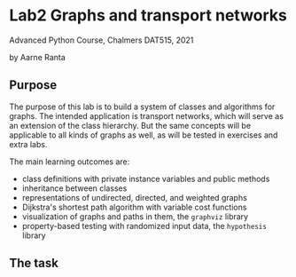 # Lab2 Graphs and transport networks

Advanced Python Course, Chalmers DAT515, 2021

by Aarne Ranta


## Purpose

The purpose of this lab is to build a system of classes and algorithms for graphs.
The intended application is transport networks, which will serve as an extension of the class hierarchy.
But the same concepts will be applicable to all kinds of graphs as well, as will be tested in exercises and extra labs.

The main learning outcomes are:

- class definitions with private instance variables and public methods
- inheritance between classes
- representations of undirected, directed, and weighted graphs
- Dijkstra's shortest path algorithm with variable cost functions
- visualization of graphs and paths in them, the ``graphviz`` library
- property-based testing with randomized input data, the ``hypothesis`` library



## The task





